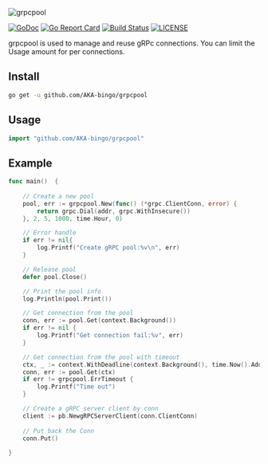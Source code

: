![grpcpool](https://img02.sogoucdn.com/app/a/100520146/0637C59BDB101E36875D81C63C067458)

[![GoDoc](https://godoc.org/github.com/AKA-bingo/grpcpool?status.svg)](https://godoc.org/github.com/AKA-bingo/grpcpool)
[![Go Report Card](https://goreportcard.com/badge/github.com/AKA-bingo/grpcpool)](https://goreportcard.com/report/github.com/AKA-bingo/grpcpool)
[![Build Status](https://travis-ci.org/AKA-bingo/grpcpool.svg?branch=master)](https://travis-ci.org/AKA-bingo/grpcpool)
[![LICENSE](https://img.shields.io/badge/license-MIT-orange.svg)](LICENSE)

grpcpool is used to manage and reuse gRPc connections. You can limit the Usage amount for per connections. 

## Install

```sh
go get -u github.com/AKA-bingo/grpcpool
```

## Usage

```go
import "github.com/AKA-bingo/grpcpool"
```

## Example

```go
func main()  {
	
	// Create a new pool
	pool, err := grpcpool.New(func() (*grpc.ClientConn, error) {
		return grpc.Dial(addr, grpc.WithInsecure())
	}, 2, 5, 1000, time.Hour, 0)

	// Error handle
	if err != nil{
		log.Printf("Create gRPC pool:%v\n", err)
	}

	// Release pool
	defer pool.Close()

	// Print the pool info
	log.Println(pool.Print())

	// Get connection from the pool
	conn, err := pool.Get(context.Background())
	if err != nil {
		log.Printf("Get connection fail:%v", err)
	}

	// Get connection from the pool with timeout
	ctx, _ := context.WithDeadline(context.Background(), time.Now().Add(time.Second))
	conn, err := pool.Get(ctx)
	if err != grpcpool.ErrTimeout {
		log.Printf("Time out")
	}

	// Create a gRPC server client by conn
	client := pb.NewgRPCServerClient(conn.ClientConn)
	
	// Put back the Conn
	conn.Put()
  
}
```
